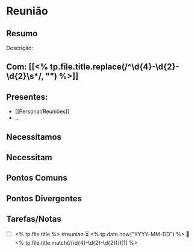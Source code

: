 # Reunião
## Resumo
Descrição: 
## Com: [[<% tp.file.title.replace(/^\d{4}-\d{2}-\d{2}\s*/, "") %>]]
## Presentes:
- [[Personal/Reuniões]]
- ...


## Necessitamos



## Necessitam



## Pontos Comuns



## Pontos Divergentes




## Tarefas/Notas
- [ ] <% tp.file.title %> #reuniao ⏳ <% tp.date.now("YYYY-MM-DD") %> 📅 <% tp.file.title.match(/(\d{4}-\d{2}-\d{2})/)[1] %>


